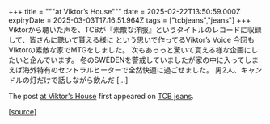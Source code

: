 +++
title = """at Viktor’s House"""
date = 2025-02-22T13:50:59.000Z
expiryDate = 2025-03-03T17:16:51.964Z
tags = ["tcbjeans","jeans"]
+++
Viktorから聴いた声を、TCBが『素敵な洋服』というタイトルのレコードに収録して、皆さんに聴いて貰える様に という思いで作ってるViktor’s Voice 今回もVIktorの素敵な家でMTGをしました。 次もあっっと驚いて貰える様な企画にしたいと企んでいます。 冬のSWEDENを警戒していましたが家の中に入ってしまえば海外特有のセントラルヒーターで全然快適に過ごせました。 男2人、キャンドルの灯だけで話しながら飲んだ \[…\]

The post [at Viktor’s House](http://tcbjeans.com/2025/02/22/51322) first appeared on [TCB jeans](http://tcbjeans.com).

[[source]](http://tcbjeans.com/2025/02/22/51322)
